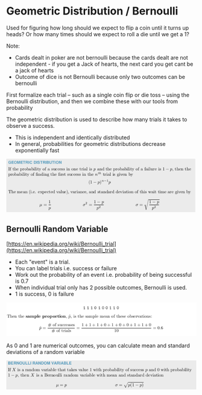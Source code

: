 # Geometric Distribution / Bernoulli

Used for figuring how long should we expect to flip a coin until it turns up heads? Or how many times should we expect to roll a die until we get a 1?

Note:

- Cards dealt in poker are not bernoulli because the cards dealt are not independent - if you get a Jack of hearts, the next card you get cant be a jack of hearts
- Outcome of dice is not Bernoulli because only two outcomes can be bernoulli

First formalize each trial – such as a single coin flip or die toss – using the Bernoulli
distribution, and then we combine these with our tools from probability

The geometric distribution is used to describe how many trials it takes to observe a success.

- This is independent and identically distributed
- In general, probabilities for geometric distributions decrease exponentially fast

![Geometric%20Distribution%20Bernoulli%20369424dd6994419f9dd3cc62d1170f9f/Untitled.png](Geometric%20Distribution%20Bernoulli%20369424dd6994419f9dd3cc62d1170f9f/Untitled.png)

## Bernoulli Random Variable

[https://en.wikipedia.org/wiki/Bernoulli_trial](https://en.wikipedia.org/wiki/Bernoulli_trial)

- Each "event" is a trial.
- You can label trials i.e. success or failure
- Work out the probability of an event i.e. probability of being successful is 0.7
- When individual trial only has 2 possible outcomes, Bernoulli is used.
- 1 is success, 0 is failure

![Geometric%20Distribution%20Bernoulli%20369424dd6994419f9dd3cc62d1170f9f/Untitled%201.png](Geometric%20Distribution%20Bernoulli%20369424dd6994419f9dd3cc62d1170f9f/Untitled%201.png)

As 0 and 1 are numerical outcomes, you can calculate mean and standard deviations of a random variable

![Geometric%20Distribution%20Bernoulli%20369424dd6994419f9dd3cc62d1170f9f/Untitled%202.png](Geometric%20Distribution%20Bernoulli%20369424dd6994419f9dd3cc62d1170f9f/Untitled%202.png)